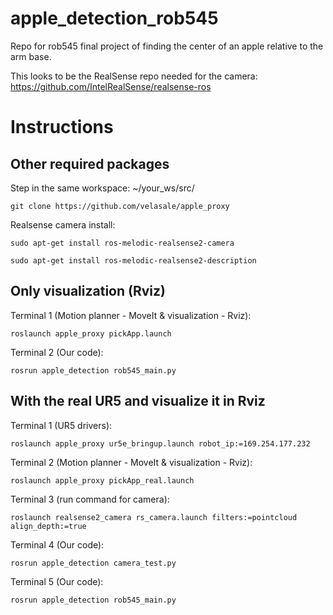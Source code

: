 # apple_detection_rob545
Repo for rob545 final project of finding the center of an apple relative to the arm base.


This looks to be the RealSense repo needed for the camera:
https://github.com/IntelRealSense/realsense-ros

# Instructions

## Other required packages
Step in the same workspace: ~/your_ws/src/  
```console
git clone https://github.com/velasale/apple_proxy
```


Realsense camera install:

```console
sudo apt-get install ros-melodic-realsense2-camera
```

```console
sudo apt-get install ros-melodic-realsense2-description
```

## Only visualization (Rviz) 
Terminal 1 (Motion planner - MoveIt & visualization - Rviz):  
```console
roslaunch apple_proxy pickApp.launch
```

Terminal 2 (Our code):  
```console
rosrun apple_detection rob545_main.py
```

## With the real UR5 and visualize it in Rviz
Terminal 1 (UR5 drivers):  
```console
roslaunch apple_proxy ur5e_bringup.launch robot_ip:=169.254.177.232
```

Terminal 2 (Motion planner - MoveIt & visualization - Rviz):  
```console
roslaunch apple_proxy pickApp_real.launch
```

Terminal 3 (run command for camera):
```console
roslaunch realsense2_camera rs_camera.launch filters:=pointcloud align_depth:=true 
```

Terminal 4 (Our code):  
```console
rosrun apple_detection camera_test.py
```

Terminal 5 (Our code):  
```console
rosrun apple_detection rob545_main.py
```



